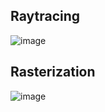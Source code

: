 ## Raytracing
![image](https://user-images.githubusercontent.com/108875469/232487460-1547b103-9e48-46f5-aa20-6f2af217810c.png)

## Rasterization
![image](https://github.com/AntonMoyseychuk/software-rendering/assets/108875469/cdd4c3cd-b324-4b0a-aa67-966b0f00d2bd)

